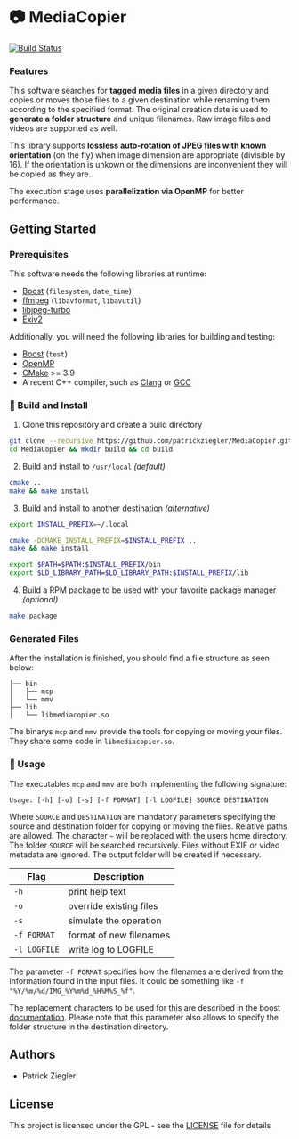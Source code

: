 #  :camera: MediaCopier

[![Build Status](https://api.travis-ci.com/patrickziegler/MediaCopier.svg?branch=master)](https://travis-ci.com/patrickziegler/MediaCopier)

### Features
This software searches for **tagged media files** in a given directory and copies or moves those files to a given destination while renaming them according to the specified format. The original creation date is used to **generate a folder structure** and unique filenames. Raw image files and videos are supported as well.

This library supports **lossless auto-rotation of JPEG files with known orientation** (on the fly) when image dimension are appropriate (divisible by 16). If the orientation is unkown or the dimensions are inconvenient they will be copied as they are.

The execution stage uses **parallelization via OpenMP** for better performance.

## Getting Started

### Prerequisites

This software needs the following libraries at runtime:

* [Boost](https://www.boost.org/) (`filesystem`, `date_time`)
* [ffmpeg](https://ffmpeg.org/) (`libavformat`, `libavutil`)
* [libjpeg-turbo](https://www.libjpeg-turbo.org/)
* [Exiv2](http://exiv2.org/)

Additionally, you will need the following libraries for building and testing:

* [Boost](https://www.boost.org/) (`test`)
* [OpenMP](https://www.openmp.org/)
* [CMake](https://cmake.org/) >= 3.9
* A recent C++ compiler, such as [Clang](https://clang.llvm.org/) or [GCC](https://gcc.gnu.org/)

### :hammer: Build and Install

1. Clone this repository and create a build directory
```bash
git clone --recursive https://github.com/patrickziegler/MediaCopier.git
cd MediaCopier && mkdir build && cd build
```

2. Build and install to `/usr/local` *(default)*
```bash
cmake ..
make && make install
```

3. Build and install to another destination *(alternative)*
```bash
export INSTALL_PREFIX=~/.local

cmake -DCMAKE_INSTALL_PREFIX=$INSTALL_PREFIX ..
make && make install

export $PATH=$PATH:$INSTALL_PREFIX/bin
export $LD_LIBRARY_PATH=$LD_LIBRARY_PATH:$INSTALL_PREFIX/lib
```

4. Build a RPM package to be used with your favorite package manager *(optional)*
```bash
make package
```

### Generated Files

After the installation is finished, you should find a file structure as seen below:

```
├── bin
│   ├── mcp
│   └── mmv
├── lib
│   └── libmediacopier.so
```

The binarys `mcp` and `mmv` provide the tools for copying or moving your files. They share some code in `libmediacopier.so`.

###  :rocket: Usage

The executables `mcp` and `mmv` are both implementing the following signature:

```
Usage: [-h] [-o] [-s] [-f FORMAT] [-l LOGFILE] SOURCE DESTINATION
```

Where `SOURCE` and `DESTINATION` are mandatory parameters specifying the source and destination folder for copying or moving the files. Relative paths are allowed. The character `~` will be replaced with the users home directory. The folder `SOURCE` will be searched recursively. Files without EXIF or video metadata are ignored. The output folder will be created if necessary.

Flag | Description
------------ | -------------
`-h` | print help text
`-o` | override existing files
`-s` | simulate the operation
`-f FORMAT` | format of new filenames
`-l LOGFILE` | write log to LOGFILE

The parameter `-f FORMAT` specifies how the filenames are derived from the information found in the input files. It could be something like `-f "%Y/%m/%d/IMG_%Y%m%d_%H%M%S_%f"`.

The replacement characters to be used for this are described in the boost [documentation](https://www.boost.org/doc/libs/1_69_0/doc/html/date_time/date_time_io.html). Please note that this parameter also allows to  specify the folder structure in the destination directory.

## Authors

*  Patrick Ziegler

## License

This project is licensed under the GPL - see the [LICENSE](LICENSE) file for details
